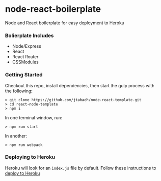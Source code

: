 # node-react-boilerplate

Node and React boilerplate for easy deployment to Heroku

### Bolierplate Includes

- Node/Express
- React
- React Router
- CSSModules

### Getting Started

Checkout this repo, install dependencies, then start the gulp process with the following:

```
> git clone https://github.com/jtabach/node-react-template.git
> cd react-node-template
> npm i
```

In one terminal window, run:

```
> npm run start
```

In another:

```
> npm run webpack
```

### Deploying to Heroku

Heroku will look for an `index.js` file by default. Follow these instructions to [deploy to Heroku](https://devcenter.heroku.com/articles/git)
